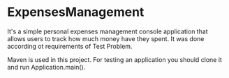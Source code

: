 # ExpensesManagement

It's a simple personal expenses management console application that allows users to track how much money have they spent. It was done according ot requirements of Test Problem. 


Maven is used in this project. For testing an application you should clone it and run Application.main().